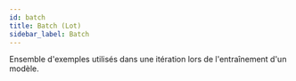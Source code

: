 ```yaml
---
id: batch
title: Batch (Lot)
sidebar_label: Batch
---
```

Ensemble d'exemples utilisés dans une itération lors de l'entraînement d'un modèle.
